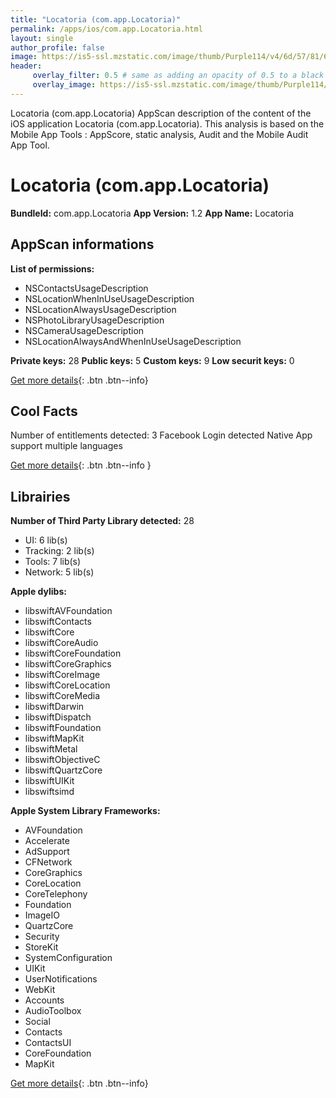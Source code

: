 ```yaml
---
title: "Locatoria (com.app.Locatoria)"
permalink: /apps/ios/com.app.Locatoria.html
layout: single
author_profile: false
image: https://is5-ssl.mzstatic.com/image/thumb/Purple114/v4/6d/57/81/6d5781b6-32c2-6537-4326-df4055e38427/AppIcon-0-0-1x_U007emarketing-0-0-0-10-0-0-sRGB-0-0-0-GLES2_U002c0-512MB-85-220-0-0.png/512x512bb.jpg
header: 
     overlay_filter: 0.5 # same as adding an opacity of 0.5 to a black background
     overlay_image: https://is5-ssl.mzstatic.com/image/thumb/Purple114/v4/6d/57/81/6d5781b6-32c2-6537-4326-df4055e38427/AppIcon-0-0-1x_U007emarketing-0-0-0-10-0-0-sRGB-0-0-0-GLES2_U002c0-512MB-85-220-0-0.png/512x512bb.jpg
---
```

Locatoria (com.app.Locatoria) AppScan description of the content of the iOS application Locatoria (com.app.Locatoria). This analysis is based on the Mobile App Tools : AppScore, static analysis, Audit and the Mobile Audit App Tool.

# Locatoria (com.app.Locatoria)

**BundleId:** com.app.Locatoria
**App Version:** 1.2
**App Name:** Locatoria


## AppScan informations 

**List of permissions:** 
- NSContactsUsageDescription
- NSLocationWhenInUseUsageDescription
- NSLocationAlwaysUsageDescription
- NSPhotoLibraryUsageDescription
- NSCameraUsageDescription
- NSLocationAlwaysAndWhenInUseUsageDescription
  
  
**Private keys:** 28
**Public keys:** 5
**Custom keys:** 9
**Low securit keys:** 0
  
[Get more details](/pricing.html){: .btn .btn--info}

## Cool Facts

Number of entitlements detected: 3
Facebook Login detected
Native App
support multiple languages
  
[Get more details](/pricing.html){: .btn .btn--info }

## Librairies 
**Number of Third Party Library detected:** 28
- UI: 6 lib(s)
- Tracking: 2 lib(s)
- Tools: 7 lib(s)
- Network: 5 lib(s)


**Apple dylibs:**
- libswiftAVFoundation
- libswiftContacts
- libswiftCore
- libswiftCoreAudio
- libswiftCoreFoundation
- libswiftCoreGraphics
- libswiftCoreImage
- libswiftCoreLocation
- libswiftCoreMedia
- libswiftDarwin
- libswiftDispatch
- libswiftFoundation
- libswiftMapKit
- libswiftMetal
- libswiftObjectiveC
- libswiftQuartzCore
- libswiftUIKit
- libswiftsimd


**Apple System Library Frameworks:**
- AVFoundation
- Accelerate
- AdSupport
- CFNetwork
- CoreGraphics
- CoreLocation
- CoreTelephony
- Foundation
- ImageIO
- QuartzCore
- Security
- StoreKit
- SystemConfiguration
- UIKit
- UserNotifications
- WebKit
- Accounts
- AudioToolbox
- Social
- Contacts
- ContactsUI
- CoreFoundation
- MapKit


  
[Get more details](/pricing.html){: .btn .btn--info}


